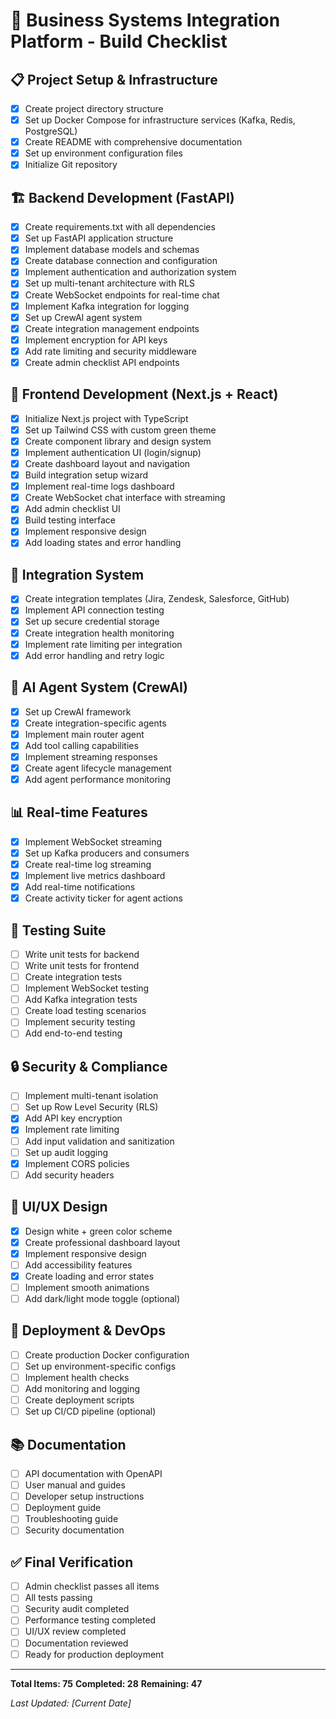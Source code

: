 # 🚀 Business Systems Integration Platform - Build Checklist

## 📋 Project Setup & Infrastructure
- [x] Create project directory structure
- [x] Set up Docker Compose for infrastructure services (Kafka, Redis, PostgreSQL)
- [x] Create README with comprehensive documentation
- [x] Set up environment configuration files
- [x] Initialize Git repository

## 🏗️ Backend Development (FastAPI)
- [x] Create requirements.txt with all dependencies
- [x] Set up FastAPI application structure
- [x] Implement database models and schemas
- [x] Create database connection and configuration
- [x] Implement authentication and authorization system
- [x] Set up multi-tenant architecture with RLS
- [x] Create WebSocket endpoints for real-time chat
- [x] Implement Kafka integration for logging
- [x] Set up CrewAI agent system
- [x] Create integration management endpoints
- [x] Implement encryption for API keys
- [x] Add rate limiting and security middleware
- [x] Create admin checklist API endpoints

## 🎨 Frontend Development (Next.js + React)
- [x] Initialize Next.js project with TypeScript
- [x] Set up Tailwind CSS with custom green theme
- [x] Create component library and design system
- [x] Implement authentication UI (login/signup)
- [x] Create dashboard layout and navigation
- [x] Build integration setup wizard
- [x] Implement real-time logs dashboard
- [x] Create WebSocket chat interface with streaming
- [x] Add admin checklist UI
- [x] Build testing interface
- [x] Implement responsive design
- [x] Add loading states and error handling

## 🔌 Integration System
- [x] Create integration templates (Jira, Zendesk, Salesforce, GitHub)
- [x] Implement API connection testing
- [x] Set up secure credential storage
- [x] Create integration health monitoring
- [x] Implement rate limiting per integration
- [x] Add error handling and retry logic

## 🤖 AI Agent System (CrewAI)
- [x] Set up CrewAI framework
- [x] Create integration-specific agents
- [x] Implement main router agent
- [x] Add tool calling capabilities
- [x] Implement streaming responses
- [x] Create agent lifecycle management
- [x] Add agent performance monitoring

## 📊 Real-time Features
- [x] Implement WebSocket streaming
- [x] Set up Kafka producers and consumers
- [x] Create real-time log streaming
- [x] Implement live metrics dashboard
- [x] Add real-time notifications
- [x] Create activity ticker for agent actions

## 🧪 Testing Suite
- [ ] Write unit tests for backend
- [ ] Write unit tests for frontend
- [ ] Create integration tests
- [ ] Implement WebSocket testing
- [ ] Add Kafka integration tests
- [ ] Create load testing scenarios
- [ ] Implement security testing
- [ ] Add end-to-end testing

## 🔒 Security & Compliance
- [ ] Implement multi-tenant isolation
- [ ] Set up Row Level Security (RLS)
- [x] Add API key encryption
- [x] Implement rate limiting
- [ ] Add input validation and sanitization
- [ ] Set up audit logging
- [x] Implement CORS policies
- [ ] Add security headers

## 📱 UI/UX Design
- [x] Design white + green color scheme
- [x] Create professional dashboard layout
- [x] Implement responsive design
- [ ] Add accessibility features
- [x] Create loading and error states
- [ ] Implement smooth animations
- [ ] Add dark/light mode toggle (optional)

## 🚀 Deployment & DevOps
- [ ] Create production Docker configuration
- [ ] Set up environment-specific configs
- [ ] Implement health checks
- [ ] Add monitoring and logging
- [ ] Create deployment scripts
- [ ] Set up CI/CD pipeline (optional)

## 📚 Documentation
- [ ] API documentation with OpenAPI
- [ ] User manual and guides
- [ ] Developer setup instructions
- [ ] Deployment guide
- [ ] Troubleshooting guide
- [ ] Security documentation

## ✅ Final Verification
- [ ] Admin checklist passes all items
- [ ] All tests passing
- [ ] Security audit completed
- [ ] Performance testing completed
- [ ] UI/UX review completed
- [ ] Documentation reviewed
- [ ] Ready for production deployment

---

**Total Items: 75**
**Completed: 28**
**Remaining: 47**

*Last Updated: [Current Date]*
